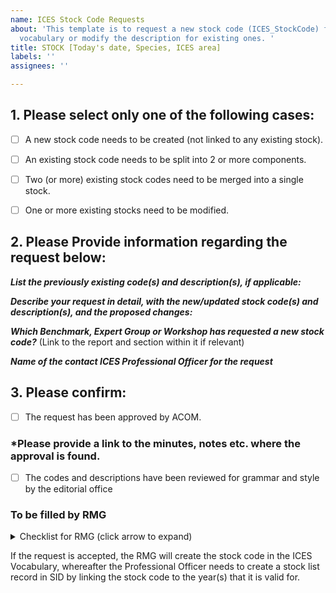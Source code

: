```yaml
---
name: ICES Stock Code Requests
about: 'This template is to request a new stock code (ICES_StockCode) for the ICES
  vocabulary or modify the description for existing ones. '
title: STOCK [Today's date, Species, ICES area]
labels: ''
assignees: ''

---
```


## 1. Please select **only one** of the following cases:

- [ ] A new stock code needs to be created (not linked to any existing stock).
- [ ] An existing stock code needs to be split into 2 or more components.
- [ ] Two (or more) existing stock codes need to be merged into a single stock.
- [ ] One or more existing stocks need to be modified.


## **2. Please Provide information regarding the request below:** 

__*List the previously existing code(s) and description(s), if applicable:*__

__*Describe your request in detail, with the new/updated stock code(s) and description(s), and the proposed changes:*__

__*Which Benchmark, Expert Group or Workshop has requested a new stock code?*__
(Link to the report and section within it if relevant)

__*Name of the contact ICES Professional Officer for the request*__


## 3.  Please confirm:

- [ ] The request has been approved by ACOM.
### *Please provide a link to the minutes, notes etc. where the approval is found.

- [ ]  The codes and descriptions have been reviewed for grammar and style by the editorial office


### To be filled by RMG
<details>
<summary>Checklist for RMG (click arrow to expand)</summary>


- [ ] Request is processed by RMG
- [ ] ICES Vocabulary updated
- [ ] The requester PO has been informed

</details>

If the request is accepted, the RMG will create the stock code in the ICES Vocabulary, whereafter the Professional Officer needs to create a stock list record in SID by linking the stock code to the year(s) that it is valid for.
